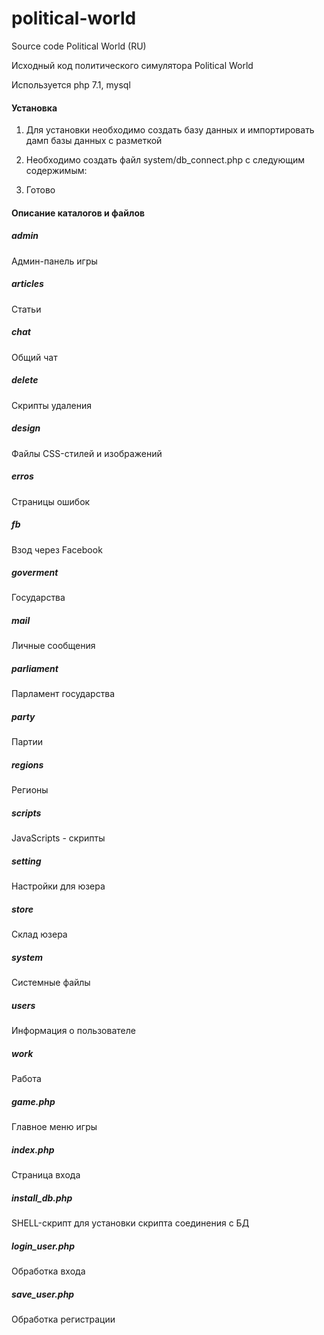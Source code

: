 # political-world
Source code Political World (RU)

Исходный код политического симулятора Political World

Используется php 7.1, mysql

<h4>Установка</h4>

1) Для установки необходимо создать базу данных и импортировать дамп базы данных с разметкой
2) Необходимо создать файл system/db_connect.php с следующим содержимым:

3) Готово

<h4>Описание каталогов и файлов</h4>

<h5>admin</h5> 
Админ-панель игры

<h5>articles</h5>
Статьи

<h5>chat</h5>
Общий чат

<h5>delete</h5>
Скрипты удаления 

<h5>design</h5>
Файлы CSS-стилей и изображений

<h5>erros</h5>
Страницы ошибок

<h5>fb</h5>
Взод через Facebook

<h5>goverment</h5>
Государства

<h5>mail</h5>
Личные сообщения

<h5>parliament</h5>
Парламент государства

<h5>party</h5>
Партии

<h5>regions</h5>
Регионы

<h5>scripts</h5>
JavaScripts - скрипты

<h5>setting</h5>
Настройки для юзера

<h5>store</h5>
Склад юзера

<h5>system</h5> 
Системные файлы

<h5>users</h5>
Информация о пользователе

<h5>work</h5>
Работа

<h5>game.php</h5>
Главное меню игры

<h5>index.php</h5>
Страница входа

<h5>install_db.php</h5>
SHELL-скрипт для установки скрипта соединения с БД

<h5>login_user.php</h5>
Обработка входа

<h5>save_user.php</h5>
Обработка регистрации

